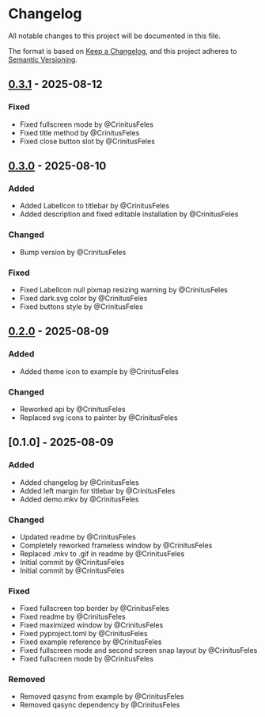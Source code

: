 # Changelog

All notable changes to this project will be documented in this file.

The format is based on [Keep a Changelog](https://keepachangelog.com/en/1.0.0/),
and this project adheres to [Semantic Versioning](https://semver.org/spec/v2.0.0.html).

## [0.3.1] - 2025-08-12

### Fixed
- Fixed fullscreen mode by @CrinitusFeles
- Fixed title method by @CrinitusFeles
- Fixed close button slot by @CrinitusFeles

## [0.3.0] - 2025-08-10

### Added
- Added LabelIcon to titlebar by @CrinitusFeles
- Added description and fixed editable installation by @CrinitusFeles

### Changed
- Bump version by @CrinitusFeles

### Fixed
- Fixed LabelIcon null pixmap resizing warning by @CrinitusFeles
- Fixed dark.svg color by @CrinitusFeles
- Fixed buttons style by @CrinitusFeles

## [0.2.0] - 2025-08-09

### Added
- Added theme icon to example by @CrinitusFeles

### Changed
- Reworked api by @CrinitusFeles
- Replaced svg icons to painter by @CrinitusFeles

## [0.1.0] - 2025-08-09

### Added
- Added changelog by @CrinitusFeles
- Added left margin for titlebar by @CrinitusFeles
- Added demo.mkv by @CrinitusFeles

### Changed
- Updated readme by @CrinitusFeles
- Completely reworked frameless window by @CrinitusFeles
- Replaced .mkv to .gif in readme by @CrinitusFeles
- Initial commit by @CrinitusFeles
- Initial commit by @CrinitusFeles

### Fixed
- Fixed fullscreen top border by @CrinitusFeles
- Fixed readme by @CrinitusFeles
- Fixed maximized window by @CrinitusFeles
- Fixed pyproject.toml by @CrinitusFeles
- Fixed example reference by @CrinitusFeles
- Fixed fullscreen mode and second screen snap layout by @CrinitusFeles
- Fixed fullscreen mode by @CrinitusFeles

### Removed
- Removed qasync from example by @CrinitusFeles
- Removed qasync dependency by @CrinitusFeles

[0.3.1]: https://github.com/CrinitusFeles/PyQt-Frameless-Window/compare/v0.3.0..0.3.1
[0.3.0]: https://github.com/CrinitusFeles/PyQt-Frameless-Window/compare/v0.2.0..v0.3.0
[0.2.0]: https://github.com/CrinitusFeles/PyQt-Frameless-Window/compare/v0.1.0..v0.2.0

<!-- generated by git-cliff -->
